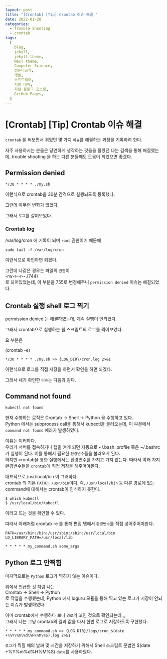 ```yaml
---
layout: post
title: "[Crontab] [Tip] Crontab 이슈 해결 "
date: 2022-01-20
categories:
  - Trouble Shooting
  - crontab
tags:
  [
    blog,
    jekyll,
    jekyll theme,
    NexT theme,
    Computer Science,
    컴퓨터공학,
    개발,
    소프트웨어,
    지킬 테마,
    지킬 블로그 포스팅,
    GitHub Pages,
  ]
---
```


# [Crontab] [Tip] Crontab 이슈 해결

`crontab` 을 써보면서 겪었던 몇 가지 `이슈`를 해결하는 과정을 기록하려 한다.

자주 사용하시는 분들은 당연하게 생각하는 것들을 몰랐던 나는 검색을 통해 해결했는데, trouble shooting 을 하는 다른 분들께도 도움이 되었으면 좋겠다.

## Permission denied

```SH
*/30 * * * * ./my.sh
```

이런식으로 crontab을 30분 간격으로 실행되도록 등록했다.

그런데 아무런 변화가 없었다.

그래서 `로그`를 살펴보았다.

### Crontab log

/var/log/cron 에 기록이 되며 `root` 권한이기 때문에

```SH
sudo tail -f /var/log/cron
```

이런식으로 확인하면 되겠다.

그런데 나같은 경우는 파일의 `권한`이 <br>
-rw-r--r--.(744) <br>
로 되어있었는데, 이 부분을 755로 변경해주니 `permission denied` 이슈는 해결되었다.

## Crontab 실행 shell 로그 찍기

permission denied 는 해결하였는데, 계속 실행이 안되었다.

그래서 crontab으로 실행하는 쉘 스크립트의 로그를 찍어보았다.

요 부분은

(crontab -e)

```SH
*/30 * * * * ./my.sh >> {LOG_DIR}/cron.log 2>&1
```

이런식으로 로그를 직접 저장을 하면서 확인을 하면 되겠다.

그래서 내가 확인한 `이슈`는 다음과 같다.

## Command not found

```SH
kubectl not found
```

현재 수행하는 로직은 Crontab -> Shell -> Python 을 수행하고 있다. <br>
Python 에서는 subprocess call을 통해서 kubectl을 불러오는데, 이 부분에서 `command not found` 에러가 발생하였다.

이유는 이러하다. <br>
우리가 서버를 접속하거나 탭을 켜게 되면 자동으로 ~/.bash_profile 혹은 ~/.bashrc 가 실행이 된다. 이를 통해서 필요한 `환경변수`들을 불러오게 된다. <br>
하지만 crontab을 통한 실행에서는 환경변수를 가지고 가지 않는다. 따라서 여러 가지 환경변수들을 `crontab`에 직접 저장을 해주어야한다. <br>

대표적으로 /usr/local/bin 이 그러하다. <br>
crontab 의 기본 `PATH`는 `/usr/bin`이다. 즉, `/usr/local/bin` 등 다른 경로에 있는 command에 대해서는 crontab이 인식하지 못한다.<br>

```SH
$ which kubectl
$ /usr/local/bin/kubectl
```

이라고 뜨는 것을 확인할 수 있다.

따라서 아래처럼 crontab -e 를 통해 편집 탭에서 `환경변수`를 직접 넣어주어야한다.

```SH
PATH=/usr/bin:/bin:/usr/sbin:/sbin:/usr/local/bin
LD_LIBRARY_PATH=/usr/local/lib

* * * * * my_command.sh some_args
```

## Python 로그 안찍힘

마지막으로는 `Python` 로그가 찍히지 않는 이슈이다.

위에서 언급한 것 처럼 나는 <br>
Crontab -> Shell -> Python <br>
로 작업을 수행했는데, Python 에서 loguru 모듈을 통해 찍고 있는 로그가 저장이 안되는 이슈가 발생하였다.

아마 crontab에서 수행하다 보니 `경로`가 꼬인 것으로 확인되는데,,, <br>
그래서 나는 그냥 crontab의 결과 값을 다시 한번 로그로 저장하도록 구현했다.

```SH
* * * * * my_command.sh >> {LOG_DIR}/logs/cron_$(date +\%Y\%m\%d\%H\%M\%S).log 2>&1
```

`로그`가 찍힐 때의 날짜 및 시간을 저장하기 위해서 Shell 스크립트 문법인 $(date +\%Y\%m\%d\%H\%M\%S) `date`를 사용하였다.
